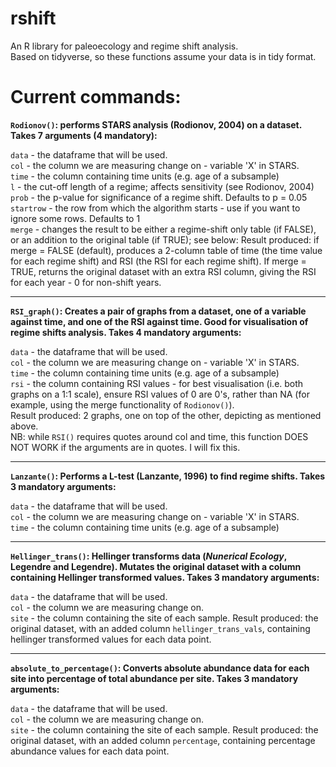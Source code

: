 # rshift
An R library for paleoecology and regime shift analysis.  
Based on tidyverse, so these functions assume your data is in tidy format.

# Current commands:
**``Rodionov()``: performs STARS analysis (Rodionov, 2004) on a dataset. Takes 7 arguments (4 mandatory):**

  ``data`` - the dataframe that will be used.  
  ``col`` - the column we are measuring change on - variable 'X' in STARS.  
  ``time`` - the column containing time units (e.g. age of a subsample)  
  ``l`` - the cut-off length of a regime; affects sensitivity (see Rodionov, 2004)  
  ``prob`` - the p-value for significance of a regime shift. Defaults to p = 0.05  
  ``startrow`` - the row from which the algorithm starts - use if you want to ignore some rows. Defaults to 1  
  ``merge`` - changes the result to be either a regime-shift only table (if FALSE), or an addition to the original table (if TRUE); see below:
  Result produced: if merge = FALSE (default), produces a 2-column table of time (the time value for each regime shift) and RSI (the RSI for each regime shift). If merge = TRUE, returns the original dataset with an extra RSI column, giving the RSI for each year - 0 for non-shift years. 
  
  ---
  
**``RSI_graph()``: Creates a pair of graphs from a dataset, one of a variable against time, and one of the RSI against time. Good for visualisation of regime shifts analysis. Takes 4 mandatory arguments:**

``data`` - the dataframe that will be used.  
 ``col`` - the column we are measuring change on - variable 'X' in STARS.  
 ``time`` - the column containing time units (e.g. age of a subsample)  
 ``rsi`` - the column containing RSI values - for best visualisation (i.e. both graphs on a 1:1 scale), ensure RSI values of 0 are 0's, rather than NA (for example, using the merge functionality of ``Rodionov()``).  
 Result produced: 2 graphs, one on top of the other, depicting as mentioned above.  
 NB: while ``RSI()`` requires quotes around col and time, this function DOES NOT WORK if the arguments are in quotes. I will fix this.

  ---
**``Lanzante()``: Performs a L-test (Lanzante, 1996) to find regime shifts. Takes 3 mandatory arguments:**

``data`` - the dataframe that will be used.   
``col`` - the column we are measuring change on - variable 'X' in STARS.  
``time`` - the column containing time units (e.g. age of a subsample)  

  ---
  
 **``Hellinger_trans()``: Hellinger transforms data (*Nunerical Ecology*, Legendre and Legendre). Mutates the original dataset with a column containing Hellinger transformed values. Takes 3 mandatory arguments:**
 
 ``data`` - the dataframe that will be used.  
 ``col`` - the column we are measuring change on.  
 ``site`` - the column containing the site of each sample.
 Result produced: the original dataset, with an added column ``hellinger_trans_vals``, containing hellinger transformed values for each data point.
 
 ---
 
  **``absolute_to_percentage()``: Converts absolute abundance data for each site into percentage of total abundance per site. Takes 3 mandatory arguments:**
 
 ``data`` - the dataframe that will be used.  
 ``col`` - the column we are measuring change on.  
 ``site`` - the column containing the site of each sample.
 Result produced: the original dataset, with an added column ``percentage``, containing percentage abundance values for each data point.

